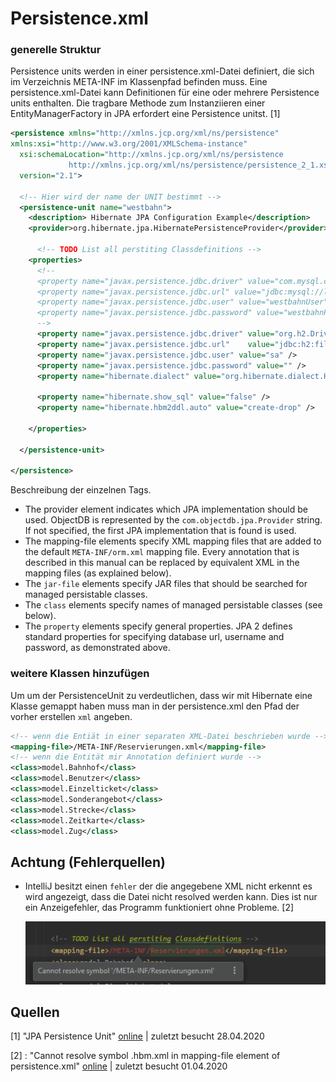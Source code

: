 # Persistence.xml

### generelle Struktur

Persistence units werden in einer persistence.xml-Datei definiert, die sich im Verzeichnis META-INF im Klassenpfad befinden muss. Eine persistence.xml-Datei kann Definitionen für eine oder mehrere Persistence units enthalten. Die tragbare Methode zum Instanziieren einer EntityManagerFactory in JPA erfordert eine Persistence unitst. [1]

```xml
<persistence xmlns="http://xmlns.jcp.org/xml/ns/persistence" 
xmlns:xsi="http://www.w3.org/2001/XMLSchema-instance"
  xsi:schemaLocation="http://xmlns.jcp.org/xml/ns/persistence
             http://xmlns.jcp.org/xml/ns/persistence/persistence_2_1.xsd"
  version="2.1">

  <!-- Hier wird der name der UNIT bestimmt -->
  <persistence-unit name="westbahn">
    <description> Hibernate JPA Configuration Example</description>
    <provider>org.hibernate.jpa.HibernatePersistenceProvider</provider>

      <!-- TODO List all perstiting Classdefinitions -->
    <properties>
      <!--
      <property name="javax.persistence.jdbc.driver" value="com.mysql.cj.jdbc.Driver" />
      <property name="javax.persistence.jdbc.url" value="jdbc:mysql://localhost:3306/westbahn?serverTimezone=UTC" />
      <property name="javax.persistence.jdbc.user" value="westbahnUser" />
      <property name="javax.persistence.jdbc.password" value="westbahnPassword" />
      -->    
      <property name="javax.persistence.jdbc.driver" value="org.h2.Driver" />
      <property name="javax.persistence.jdbc.url"    value="jdbc:h2:file:./db/testing" />
      <property name="javax.persistence.jdbc.user" value="sa" />
      <property name="javax.persistence.jdbc.password" value="" />
      <property name="hibernate.dialect" value="org.hibernate.dialect.H2Dialect"/>
  
      <property name="hibernate.show_sql" value="false" />
      <property name="hibernate.hbm2ddl.auto" value="create-drop" />
    
    </properties>

  </persistence-unit>

</persistence>
```

Beschreibung der einzelnen Tags.

- The provider element indicates which JPA implementation should be used. ObjectDB is represented by the `com.objectdb.jpa.Provider` string. If not specified, the first JPA implementation that is found is used.
- The mapping-file elements specify XML mapping files that are added to the default `META-INF/orm.xml` mapping file. Every annotation that is described in this manual can be replaced by equivalent XML in the mapping files (as explained below).
- The `jar-file` elements specify JAR files that should be searched for managed persistable classes.
- The `class` elements specify names of managed persistable classes (see below).
- The `property` elements specify general properties. JPA 2 defines standard properties for specifying database url, username and password, as demonstrated above.

### weitere Klassen hinzufügen

Um um der PersistenceUnit zu verdeutlichen, dass wir mit Hibernate eine Klasse gemappt haben muss man in der persistence.xml den Pfad der vorher erstellen `xml` angeben.

```xml
<!-- wenn die Entiät in einer separaten XML-Datei beschrieben wurde -->
<mapping-file>/META-INF/Reservierungen.xml</mapping-file>
<!-- wenn die Entität mir Annotation definiert wurde -->
<class>model.Bahnhof</class>
<class>model.Benutzer</class>
<class>model.Einzelticket</class>
<class>model.Sonderangebot</class>
<class>model.Strecke</class>
<class>model.Zeitkarte</class>
<class>model.Zug</class>
```

## Achtung (Fehlerquellen)

* IntelliJ besitzt einen `fehler` der die angegebene XML nicht erkennt es wird angezeigt, dass die Datei nicht resolved werden kann. Dies ist nur ein Anzeigefehler, das Programm funktioniert ohne Probleme. [2]

  ![image-20200428034733260](Persistence-XML/image-20200428034733260.png)

## Quellen

[1] "JPA Persistence Unit" [online](https://www.objectdb.com/java/jpa/entity/persistence-unit#persistence.xml) | zuletzt besucht 28.04.2020

[2] : "Cannot resolve symbol .hbm.xml in mapping-file element of persistence.xml" [online](https://youtrack.jetbrains.com/issue/IDEA-86713) | zuletzt besucht 01.04.2020